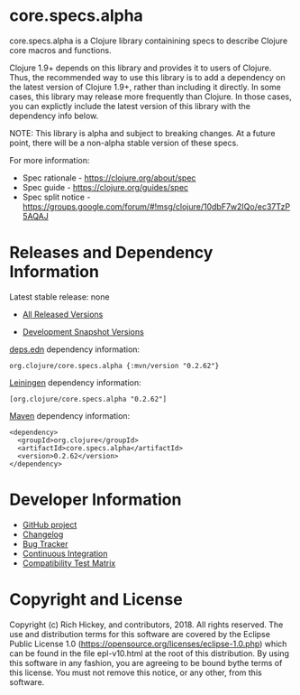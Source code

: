 core.specs.alpha
========================================

core.specs.alpha is a Clojure library containining specs to describe Clojure core macros and functions.

Clojure 1.9+ depends on this library and provides it to users of Clojure. Thus, the recommended way to use this library is to add a dependency on the latest version of Clojure 1.9+, rather than including it directly. In some cases, this library may release more frequently than Clojure. In those cases, you can explictly include the latest version of this library with the dependency info below.

NOTE: This library is alpha and subject to breaking changes. At a future point, there will be a non-alpha stable version of these specs.

For more information:

* Spec rationale - https://clojure.org/about/spec
* Spec guide - https://clojure.org/guides/spec
* Spec split notice - https://groups.google.com/forum/#!msg/clojure/10dbF7w2IQo/ec37TzP5AQAJ

Releases and Dependency Information
========================================

Latest stable release: none

* [All Released Versions](https://search.maven.org/#search%7Cgav%7C1%7Cg%3A%22org.clojure%22%20AND%20a%3A%22core.specs.alpha%22)

* [Development Snapshot Versions](https://oss.sonatype.org/index.html#nexus-search;gav~org.clojure~core.specs.alpha~~~)

[deps.edn](https://clojure.org/guides/deps_and_cli) dependency information:

    org.clojure/core.specs.alpha {:mvn/version "0.2.62"}

[Leiningen](https://github.com/technomancy/leiningen) dependency information:

    [org.clojure/core.specs.alpha "0.2.62"]

[Maven](https://maven.apache.org/) dependency information:

    <dependency>
      <groupId>org.clojure</groupId>
      <artifactId>core.specs.alpha</artifactId>
      <version>0.2.62</version>
    </dependency>

Developer Information
========================================

* [GitHub project](https://github.com/clojure/core.specs.alpha)
* [Changelog](https://github.com/clojure/core.specs.alpha/blob/master/CHANGES.md)
* [Bug Tracker](https://clojure.atlassian.net/browse/CLJ)
* [Continuous Integration](https://build.clojure.org/job/core.specs.alpha/)
* [Compatibility Test Matrix](https://build.clojure.org/job/core.specs.alpha-test-matrix/)


Copyright and License
========================================

Copyright (c) Rich Hickey, and contributors, 2018. All rights reserved.  The use and distribution terms for this software are covered by the Eclipse Public License 1.0 (https://opensource.org/licenses/eclipse-1.0.php) which can be found in the file epl-v10.html at the root of this distribution. By using this software in any fashion, you are agreeing to be bound bythe terms of this license.  You must not remove this notice, or any other, from this software.
